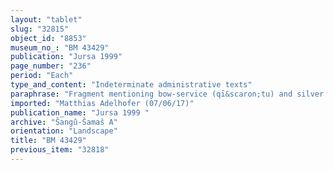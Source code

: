 ```yaml
---
layout: "tablet"
slug: "32815"
object_id: "8853"
museum_no_: "BM 43429"
publication: "Jursa 1999"
page_number: "236"
period: "Each"
type_and_content: "Indeterminate administrative texts"
paraphrase: "Fragment mentioning bow-service (qī&scaron;tu) and silver."
imported: "Matthias Adelhofer (07/06/17)"
publication_name: "Jursa 1999 "
archive: "Šangû-Šamaš A"
orientation: "Landscape"
title: "BM 43429"
previous_item: "32818"
---
```

